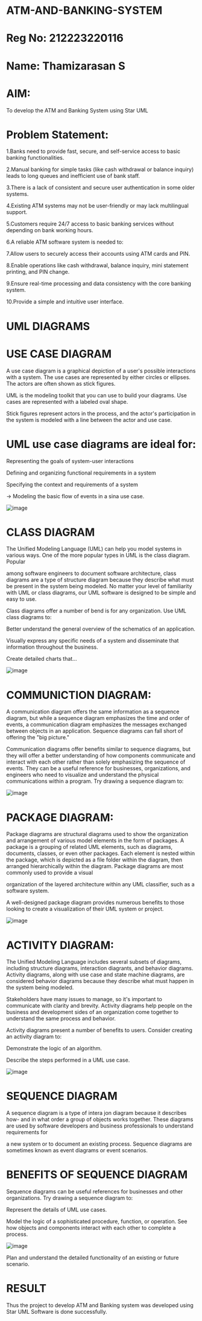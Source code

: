 # ATM-AND-BANKING-SYSTEM
# Reg No: 212223220116
# Name: Thamizarasan S


# AIM:
To develop the ATM and Banking System using Star UML

# Problem Statement:
1.Banks need to provide fast, secure, and self-service access to basic banking functionalities.

2.Manual banking for simple tasks (like cash withdrawal or balance inquiry) leads to long queues and inefficient use of bank staff.

3.There is a lack of consistent and secure user authentication in some older systems.

4.Existing ATM systems may not be user-friendly or may lack multilingual support.

5.Customers require 24/7 access to basic banking services without depending on bank working hours.

6.A reliable ATM software system is needed to:

7.Allow users to securely access their accounts using ATM cards and PIN.

8.Enable operations like cash withdrawal, balance inquiry, mini statement printing, and PIN change.

9.Ensure real-time processing and data consistency with the core banking system.

10.Provide a simple and intuitive user interface.


# UML DIAGRAMS

# USE CASE DIAGRAM

A use case diagram is a graphical depiction of a user's possible interactions with a system. The use cases are represented by either circles or ellipses. The actors are often shown as stick figures.

UML is the modeling toolkit that you can use to build your diagrams. Use cases are represented with a labeled oval shape.

Stick figures represent actors in the process, and the actor's participation in the system is modeled with a line between the actor and use case.
# UML use case diagrams are ideal for:

Representing the goals of system-user interactions

Defining and organizing functional requirements in a system

Specifying the context and requirements of a system

→ Modeling the basic flow of events in a sina use case.



![image](https://github.com/user-attachments/assets/a32c7a59-e9c0-47ba-9cc8-c31c7bb4556c)




# CLASS DIAGRAM

The Unified Modeling Language (UML) can help you model systems in various ways. One of the more popular types in UML is the class diagram. Popular

among software engineers to document software architecture, class diagrams are a type of structure diagram because they describe what must be present in the system being modeled. No matter your level of familiarity with UML or class diagrams, our UML software is designed to be simple and easy to use.

Class diagrams offer a number of bend is for any organization. Use UML class diagrams to:

Better understand the general overview of the schematics of an application.

Visually express any specific needs of a system and disseminate that information throughout the business.

Create detailed charts that…

![image](https://github.com/user-attachments/assets/678bad66-e8ae-438d-909b-048404548190)



# COMMUNICTION DIAGRAM:

A communication diagram offers the same information as a sequence diagram, but while a sequence diagram emphasizes the time and order of events, a communication diagram emphasizes the messages exchanged between objects in an application. Sequence diagrams can fall short of offering the "big picture."

Communication diagrams offer benefits similar to sequence diagrams, but they will offer a better understanding of how components communicate and interact with each other rather than solely emphasizing the sequence of events. They can be a useful reference for businesses, organizations, and engineers who need to visualize and understand the physical communications within a program. Try drawing a sequence diagram to:


![image](https://github.com/user-attachments/assets/fbfa28b2-abf0-4f3d-8c85-1041c7d2854e)



# PACKAGE DIAGRAM:

Package diagrams are structural diagrams used to show the organization and arrangement of various model elements in the form of packages. A package is a grouping of related UML elements, such as diagrams, documents, classes, or even other packages. Each element is nested within the package, which is depicted as a file folder within the diagram, then arranged hierarchically within the diagram. Package diagrams are most commonly used to provide a visual

organization of the layered architecture within any UML classifier, such as a software system.

A well-designed package diagram provides numerous benefits to those looking to create a visualization of their UML system or project.



![image](https://github.com/user-attachments/assets/b47d0a87-f66f-4cfa-b79f-202840165f19)




# ACTIVITY DIAGRAM:

The Unified Modeling Language includes several subsets of diagrams, including structure diagrams, interaction diagrants, and behavior diagrams. Activity diagrams, along with use case and state machine diagrams, are considered behavior diagrams because they describe what must happen in the system being modeled.

Stakeholders have many issues to manage, so it's important to communicate with clarity and brevity. Activity diagrams help people on the business and development sides of an organization come together to understand the same process and behavior.

Activity diagrams present a number of benefits to users. Consider creating an activity diagram to:

Demonstrate the logic of an algorithm.

Describe the steps performed in a UML use case.


![image](https://github.com/user-attachments/assets/7a9b03c5-af71-408a-89c5-c6756ecd6d7b)



# SEQUENCE DIAGRAM

A sequence diagram is a type of intera jon diagram because it describes how- and in what order a group of objects works together. These diagrams are used by software developers and business professionals to understand requirements for

a new system or to document an existing process. Sequence diagrams are sometimes known as event diagrams or event scenarios.


# BENEFITS OF SEQUENCE DIAGRAM

Sequence diagrams can be useful references for businesses and other organizations. Try drawing a sequence diagram to:

Represent the details of UML use cases.

Model the logic of a sophisticated procedure, function, or operation. See how objects and components interact with each other to complete a process.

![image](https://github.com/user-attachments/assets/256ff9fe-e28f-4f59-acd4-af83ad43c25d)

Plan and understand the detailed functionality of an existing or future scenario.






# RESULT

Thus the project to develop ATM and Banking system was developed using Star UML Software is done successfully.

